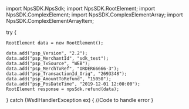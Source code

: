 import NpsSDK.NpsSdk;
import NpsSDK.RootElement;
import NpsSDK.ComplexElement;
import NpsSDK.ComplexElementArray;
import NpsSDK.ComplexElementArrayItem;

try {

    RootElement data = new RootElement();

    data.add("psp_Version", "2.2");
    data.add("psp_MerchantId", "sdk_test");
    data.add("psp_TxSource", "WEB");
    data.add("psp_MerchTxRef", "ORDER66666-3");
    data.add("psp_TransactionId_Orig", "2693348");
    data.add("psp_AmountToRefund", "15050");
    data.add("psp_PosDateTime", "2019-12-01 12:00:00");
    RootElement response = npsSdk.refund(data);

} catch (WsdlHandlerException ex) {
    //Code to handle error
}
